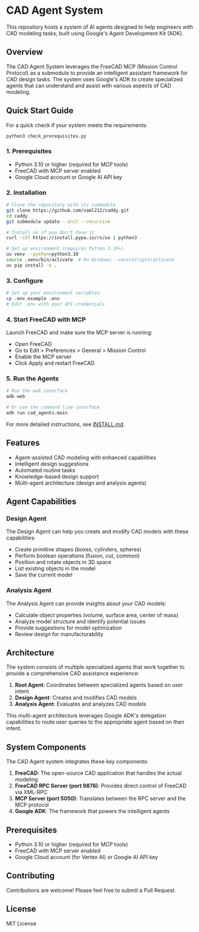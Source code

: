 # CAD Agent System

This repository hosts a system of AI agents designed to help engineers with CAD modeling tasks, built using Google's Agent Development Kit (ADK).

## Overview

The CAD Agent System leverages the FreeCAD MCP (Mission Control Protocol) as a submodule to provide an intelligent assistant framework for CAD design tasks. The system uses Google's ADK to create specialized agents that can understand and assist with various aspects of CAD modeling.

## Quick Start Guide

For a quick check if your system meets the requirements:

```bash
python3 check_prerequisites.py
```

### 1. Prerequisites
- Python 3.10 or higher (required for MCP tools)
- FreeCAD with MCP server enabled
- Google Cloud account or Google AI API key

### 2. Installation

```bash
# Clone the repository with its submodule
git clone https://github.com/saml212/caddy.git
cd caddy
git submodule update --init --recursive

# Install uv if you don't have it
curl -sSf https://install.pypa.io/rs/uv | python3 -

# Set up environment (requires Python 3.10+)
uv venv --python=python3.10
source .venv/bin/activate  # On Windows: .venv\Scripts\activate
uv pip install -e .
```

### 3. Configure

```bash
# Set up your environment variables
cp .env.example .env
# Edit .env with your API credentials
```

### 4. Start FreeCAD with MCP

Launch FreeCAD and make sure the MCP server is running:
- Open FreeCAD
- Go to Edit > Preferences > General > Mission Control
- Enable the MCP server
- Click Apply and restart FreeCAD

### 5. Run the Agents

```bash
# Run the web interface
adk web

# Or use the command line interface
adk run cad_agents.main
```

For more detailed instructions, see [INSTALL.md](INSTALL.md).

## Features

- Agent-assisted CAD modeling with enhanced capabilities
- Intelligent design suggestions
- Automated routine tasks
- Knowledge-based design support
- Multi-agent architecture (design and analysis agents)

## Agent Capabilities

### Design Agent
The Design Agent can help you create and modify CAD models with these capabilities:
- Create primitive shapes (boxes, cylinders, spheres)
- Perform boolean operations (fusion, cut, common)
- Position and rotate objects in 3D space
- List existing objects in the model
- Save the current model

### Analysis Agent
The Analysis Agent can provide insights about your CAD models:
- Calculate object properties (volume, surface area, center of mass)
- Analyze model structure and identify potential issues
- Provide suggestions for model optimization
- Review design for manufacturability

## Architecture

The system consists of multiple specialized agents that work together to provide a comprehensive CAD assistance experience:

1. **Root Agent**: Coordinates between specialized agents based on user intent
2. **Design Agent**: Creates and modifies CAD models
3. **Analysis Agent**: Evaluates and analyzes CAD models

This multi-agent architecture leverages Google ADK's delegation capabilities to route user queries to the appropriate agent based on their intent.

## System Components

The CAD Agent system integrates these key components:
1. **FreeCAD**: The open-source CAD application that handles the actual modeling
2. **FreeCAD RPC Server (port 9876)**: Provides direct control of FreeCAD via XML-RPC
3. **MCP Server (port 5050)**: Translates between the RPC server and the MCP protocol
4. **Google ADK**: The framework that powers the intelligent agents

## Prerequisites

- Python 3.10 or higher (required for MCP tools)
- FreeCAD with MCP server enabled
- Google Cloud account (for Vertex AI) or Google AI API key

## Contributing

Contributions are welcome! Please feel free to submit a Pull Request.

## License

MIT License 